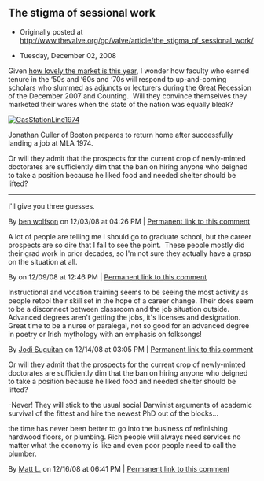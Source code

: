 ## The stigma of sessional work

 * Originally posted at http://www.thevalve.org/go/valve/article/the_stigma_of_sessional_work/

* Tuesday, December 02, 2008 

Given [how lovely the market is this year](http://academiccog.blogspot.com/2008/12/movement-on-wiki.html), I wonder how faculty who earned tenure in the ‘50s and ‘60s and ‘70s will respond to up-and-coming scholars who slummed as adjuncts or lecturers during the Great Recession of the December 2007 and Counting.  Will they convince themselves they marketed their wares when the state of the nation was equally bleak?  

[![GasStationLine1974](http://acephalous.typepad.com/.a/6a00d8341c2df453ef010536338be2970c-800wi "GasStationLine1974")](http://acephalous.typepad.com/.a/6a00d8341c2df453ef010536338be2970c-pi)   

Jonathan Culler of Boston prepares to return home after successfully landing a job at MLA 1974.
  
Or will they admit that the prospects for the current crop of newly-minted doctorates are sufficiently dim that the ban on hiring anyone who deigned to take a position because he liked food and needed shelter should be lifted? 

---

I'll give you three guesses.

By [ben wolfson](http://waste.typepad.com) on 12/03/08 at 04:26 PM | [Permanent link to this comment](http://www.thevalve.org/go/valve/article/the_stigma_of_sessional_work/#23257)
[]()

A lot of people are telling me I should go to graduate school, but the career prospects are so dire that I fail to see the point.  These people mostly did their grad work in prior decades, so I'm not sure they actually have a grasp on the situation at all.

By  on 12/09/08 at 12:46 PM | [Permanent link to this comment](http://www.thevalve.org/go/valve/article/the_stigma_of_sessional_work/#23309)
[]()

Instructional and vocation training seems to be seeing the most activity as people retool their skill set in the hope of a career change. Their does seem to be a disconnect between classroom and  the job situation outside. Advanced degrees aren't getting the jobs, it's licenses and designation. Great time to be a nurse or paralegal, not so good for an advanced degree in poetry or Irish mythology with an emphasis on folksongs!

By [Jodi Suguitan](http://www.atlantahomerealtor.com/about.html) on 12/14/08 at 03:05 PM | [Permanent link to this comment](http://www.thevalve.org/go/valve/article/the_stigma_of_sessional_work/#23339)
[]()

Or will they admit that the prospects for the current crop of newly-minted doctorates are sufficiently dim that the ban on hiring anyone who deigned to take a position because he liked food and needed shelter should be lifted? 

-Never! They will stick to the usual social Darwinist arguments of academic survival of the fittest and hire the newest PhD out of the blocks... 

the time has never been better to go into the business of refinishing hardwood floors, or plumbing. Rich people will always need services no matter what the economy is like and even poor people need to call the plumber.

By [Matt L.](http://affop.blogspot.com/) on 12/16/08 at 06:41 PM | [Permanent link to this comment](http://www.thevalve.org/go/valve/article/the_stigma_of_sessional_work/#23351)

